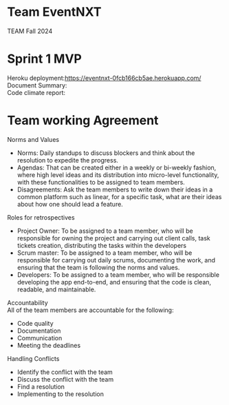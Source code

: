 # Team EventNXT

TEAM Fall 2024

# Sprint 1 MVP

Heroku deployment:https://eventnxt-0fcb166cb5ae.herokuapp.com/ <br>
Document Summary:<br>
Code climate report:

# Team working Agreement
Norms and Values
<ul>
<li>Norms: Daily standups to discuss blockers and think about the resolution to expedite the progress. </li>
<li>Agendas: That can be created either in a weekly or bi-weekly fashion, where high level ideas and its distribution into micro-level functionality, with these functionalities to be assigned to team members. </li>
<li>Disagreements: Ask the team members to write down their ideas in a common platform such as linear, for a specific task, what are their ideas about how one should lead a feature. </li>
</ul>
Roles for retrospectives
<ul>
<li>Project Owner: To be assigned to a team member, who will be responsible for owning the project and carrying out client calls, task tickets creation, distributing the tasks within the developers </li>
<li>Scrum master: To be assigned to a team member, who will be responsible for carrying out daily scrums, documenting the work,  and ensuring that the team is following the norms and values. </li>
<li>Developers: To be assigned to a team member, who will be responsible developing the app end-to-end, and ensuring that the code is clean, readable, and maintainable. </li>
</ul>
Accountability <br>
All of the team  members are accountable for the following:
<ul>
<li>Code quality</li>
<li>Documentation</li>
<li>Communication</li>
<li>Meeting the deadlines</li>
</ul>
Handling Conflicts
<ul>
<li>Identify the conflict with the team</li>
<li>Discuss the conflict with the team</li>
<li>Find a resolution</li>
<li>Implementing to  the resolution</li>
</ul>